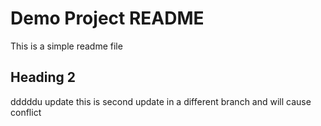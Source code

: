 # Demo Project README

This is a simple readme file

## Heading 2


dddddu update
this is second update in a different branch and will cause conflict
